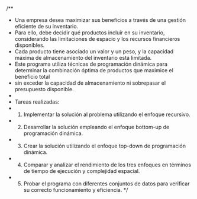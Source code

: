 /**
 * Una empresa desea maximizar sus beneficios a través de una gestión eficiente de su inventario.
 * Para ello, debe decidir qué productos incluir en su inventario, considerando las limitaciones de espacio y los recursos financieros disponibles.
 * Cada producto tiene asociado un valor y un peso, y la capacidad máxima de almacenamiento del inventario está limitada.
 * Este programa utiliza técnicas de programación dinámica para determinar la combinación óptima de productos que maximice el beneficio total
 * sin exceder la capacidad de almacenamiento ni sobrepasar el presupuesto disponible.
 *
 * Tareas realizadas:
 * 1. Implementar la solución al problema utilizando el enfoque recursivo.
 * 2. Desarrollar la solución empleando el enfoque bottom-up de programación dinámica.
 * 3. Crear la solución utilizando el enfoque top-down de programación dinámica.
 * 4. Comparar y analizar el rendimiento de los tres enfoques en términos de tiempo de ejecución y complejidad espacial.
 * 5. Probar el programa con diferentes conjuntos de datos para verificar su correcto funcionamiento y eficiencia.
 */